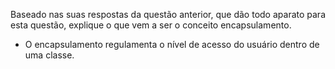 Baseado nas suas respostas da questão anterior, que dão todo aparato para esta questão, explique o que vem a ser o conceito encapsulamento.

- O encapsulamento regulamenta o nível de acesso do usuário dentro de uma classe.